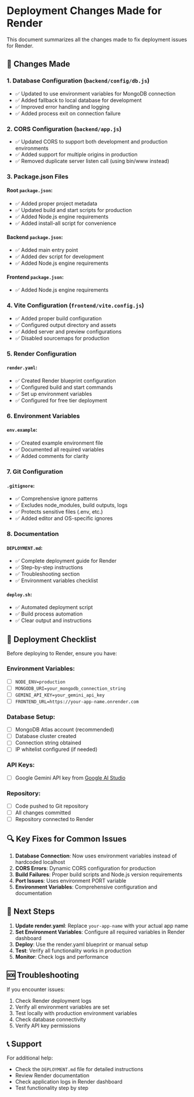 # Deployment Changes Made for Render

This document summarizes all the changes made to fix deployment issues for Render.

## 🔧 Changes Made

### 1. Database Configuration (`backend/config/db.js`)
- ✅ Updated to use environment variables for MongoDB connection
- ✅ Added fallback to local database for development
- ✅ Improved error handling and logging
- ✅ Added process exit on connection failure

### 2. CORS Configuration (`backend/app.js`)
- ✅ Updated CORS to support both development and production environments
- ✅ Added support for multiple origins in production
- ✅ Removed duplicate server listen call (using bin/www instead)

### 3. Package.json Files
#### Root `package.json`:
- ✅ Added proper project metadata
- ✅ Updated build and start scripts for production
- ✅ Added Node.js engine requirements
- ✅ Added install-all script for convenience

#### Backend `package.json`:
- ✅ Added main entry point
- ✅ Added dev script for development
- ✅ Added Node.js engine requirements

#### Frontend `package.json`:
- ✅ Added Node.js engine requirements

### 4. Vite Configuration (`frontend/vite.config.js`)
- ✅ Added proper build configuration
- ✅ Configured output directory and assets
- ✅ Added server and preview configurations
- ✅ Disabled sourcemaps for production

### 5. Render Configuration
#### `render.yaml`:
- ✅ Created Render blueprint configuration
- ✅ Configured build and start commands
- ✅ Set up environment variables
- ✅ Configured for free tier deployment

### 6. Environment Variables
#### `env.example`:
- ✅ Created example environment file
- ✅ Documented all required variables
- ✅ Added comments for clarity

### 7. Git Configuration
#### `.gitignore`:
- ✅ Comprehensive ignore patterns
- ✅ Excludes node_modules, build outputs, logs
- ✅ Protects sensitive files (.env, etc.)
- ✅ Added editor and OS-specific ignores

### 8. Documentation
#### `DEPLOYMENT.md`:
- ✅ Complete deployment guide for Render
- ✅ Step-by-step instructions
- ✅ Troubleshooting section
- ✅ Environment variables checklist

#### `deploy.sh`:
- ✅ Automated deployment script
- ✅ Build process automation
- ✅ Clear output and instructions

## 🚀 Deployment Checklist

Before deploying to Render, ensure you have:

### Environment Variables:
- [ ] `NODE_ENV=production`
- [ ] `MONGODB_URI=your_mongodb_connection_string`
- [ ] `GEMINI_API_KEY=your_gemini_api_key`
- [ ] `FRONTEND_URL=https://your-app-name.onrender.com`

### Database Setup:
- [ ] MongoDB Atlas account (recommended)
- [ ] Database cluster created
- [ ] Connection string obtained
- [ ] IP whitelist configured (if needed)

### API Keys:
- [ ] Google Gemini API key from [Google AI Studio](https://makersuite.google.com/app/apikey)

### Repository:
- [ ] Code pushed to Git repository
- [ ] All changes committed
- [ ] Repository connected to Render

## 🔍 Key Fixes for Common Issues

1. **Database Connection**: Now uses environment variables instead of hardcoded localhost
2. **CORS Errors**: Dynamic CORS configuration for production
3. **Build Failures**: Proper build scripts and Node.js version requirements
4. **Port Issues**: Uses environment PORT variable
5. **Environment Variables**: Comprehensive configuration and documentation

## 📝 Next Steps

1. **Update render.yaml**: Replace `your-app-name` with your actual app name
2. **Set Environment Variables**: Configure all required variables in Render dashboard
3. **Deploy**: Use the render.yaml blueprint or manual setup
4. **Test**: Verify all functionality works in production
5. **Monitor**: Check logs and performance

## 🆘 Troubleshooting

If you encounter issues:

1. Check Render deployment logs
2. Verify all environment variables are set
3. Test locally with production environment variables
4. Check database connectivity
5. Verify API key permissions

## 📞 Support

For additional help:
- Check the `DEPLOYMENT.md` file for detailed instructions
- Review Render documentation
- Check application logs in Render dashboard
- Test functionality step by step
